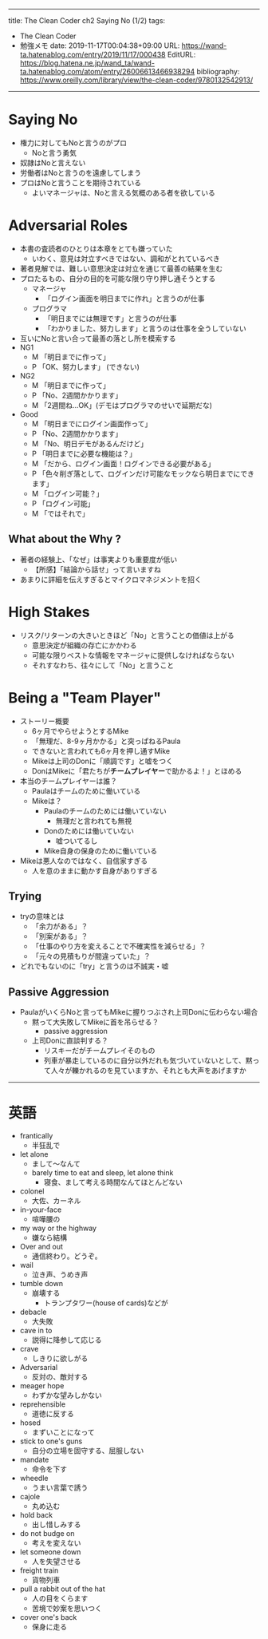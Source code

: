 ---
title: The Clean Coder ch2 Saying No (1/2)
tags:
- The Clean Coder
- 勉強メモ
date: 2019-11-17T00:04:38+09:00
URL: https://wand-ta.hatenablog.com/entry/2019/11/17/000438
EditURL: https://blog.hatena.ne.jp/wand_ta/wand-ta.hatenablog.com/atom/entry/26006613466938294
bibliography: https://www.oreilly.com/library/view/the-clean-coder/9780132542913/
-------------------------------------

# Saying No

- 権力に対してもNoと言うのがプロ
    - Noと言う勇気
- 奴隷はNoと言えない
- 労働者はNoと言うのを遠慮してしまう
- プロはNoと言うことを期待されている
    - よいマネージャは、Noと言える気概のある者を欲している

# Adversarial Roles

- 本書の査読者のひとりは本章をとても嫌っていた
    - いわく、意見は対立すべきではない、調和がとれているべき
- 著者見解では、難しい意思決定は対立を通じて最善の結果を生む
- プロたるもの、自分の目的を可能な限り守り押し通そうとする
    - マネージャ
        - 「ログイン画面を明日までに作れ」と言うのが仕事
    - プログラマ
        - 「明日までには無理です」と言うのが仕事
        - 「わかりました、努力します」と言うのは仕事を全うしていない
- 互いにNoと言い合って最善の落とし所を模索する
- NG1
    - M 「明日までに作って」
    - P 「OK、努力します」 (できない)
- NG2
    - M 「明日までに作って」
    - P 「No、2週間かかります」
    - M 「2週間ね…OK」(デモはプログラマのせいで延期だな)
- Good
    - M 「明日までにログイン画面作って」
    - P 「No、2週間かかります」
    - M 「No、明日デモがあるんだけど」
    - P 「明日までに必要な機能は？」
    - M 「だから、ログイン画面！ログインできる必要がある」
    - P 「色々削ぎ落として、ログインだけ可能なモックなら明日までにできます」
    - M 「ログイン可能？」
    - P 「ログイン可能」
    - M 「ではそれで」


## What about the Why ?

- 著者の経験上、「なぜ」は事実よりも重要度が低い
    - 【所感】「結論から話せ」って言いますね
- あまりに詳細を伝えすぎるとマイクロマネジメントを招く


# High Stakes

- リスク/リターンの大きいときほど「No」と言うことの価値は上がる
    - 意思決定が組織の存亡にかかわる
    - 可能な限りベストな情報をマネージャに提供しなければならない
    - それすなわち、往々にして「No」と言うこと

# Being a "Team Player"

- ストーリー概要
    - 6ヶ月でやらせようとするMike
    - 「無理だ、8-9ヶ月かかる」と突っぱねるPaula
    - できないと言われても6ヶ月を押し通すMike
    - Mikeは上司のDonに「順調です」と嘘をつく
    - DonはMikeに「君たちが**チームプレイヤー**で助かるよ！」とほめる
- 本当のチームプレイヤーは誰？
    - Paulaはチームのために働いている
    - Mikeは？
        - Paulaのチームのためには働いていない
            - 無理だと言われても無視
        - Donのためには働いていない
            - 嘘ついてるし
        - Mike自身の保身のために働いている
- Mikeは悪人なのではなく、自信家すぎる
    - 人を意のままに動かす自身がありすぎる


## Trying

- tryの意味とは
    - 「余力がある」？
    - 「別案がある」？
    - 「仕事のやり方を変えることで不確実性を減らせる」？
    - 「元々の見積もりが間違っていた」？
- どれでもないのに「try」と言うのは不誠実・嘘


## Passive Aggression

- PaulaがいくらNoと言ってもMikeに握りつぶされ上司Donに伝わらない場合
    - 黙って大失敗してMikeに首を吊らせる？
        - passive aggression
    - 上司Donに直談判する？
        - リスキーだがチームプレイそのもの
        - 列車が暴走しているのに自分以外だれも気づいていないとして、黙って人々が轢かれるのを見ていますか、それとも大声をあげますか


----------------------------------------

# 英語

- frantically
    - 半狂乱で
- let alone
    - まして〜なんて
    - barely time to eat and sleep, let alone think
        - 寝食、まして考える時間なんてほとんどない
- colonel
    - 大佐、カーネル
- in-your-face
    - 喧嘩腰の
- my way or the highway
    - 嫌なら結構
- Over and out
    - 通信終わり。どうぞ。
- wail
    - 泣き声、うめき声
- tumble down
    - 崩壊する
        - トランプタワー(house of cards)などが
- debacle
    - 大失敗
- cave in to
    - 説得に降参して応じる
- crave
    - しきりに欲しがる
- Adversarial
    - 反対の、敵対する
- meager hope
    - わずかな望みしかない
- reprehensible
    - 道徳に反する
- hosed
    - まずいことになって
- stick to one's guns
    - 自分の立場を固守する、屈服しない
- mandate
    - 命令を下す
- wheedle
    - うまい言葉で誘う
- cajole
    - 丸め込む
- hold back
    - 出し惜しみする
- do not budge on
    - 考えを変えない
- let someone down
    - 人を失望させる
- freight train
    - 貨物列車
- pull a rabbit out of the hat
    - 人の目をくらます
    - 苦境で妙案を思いつく
- cover one's back
    - 保身に走る
